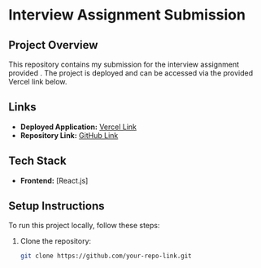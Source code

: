 # Interview Assignment Submission

## Project Overview
This repository contains my submission for the interview assignment provided . The project is deployed and can be accessed via the provided Vercel link below.

## Links
- **Deployed Application:** [Vercel Link](https://opal-camera-seven.vercel.app/)
- **Repository Link:** [GitHub Link](https://github.com/NandiniBure/OpalCamera)


## Tech Stack
- **Frontend:** [React.js]


## Setup Instructions
To run this project locally, follow these steps:

1. Clone the repository:
   ```bash
   git clone https://github.com/your-repo-link.git
